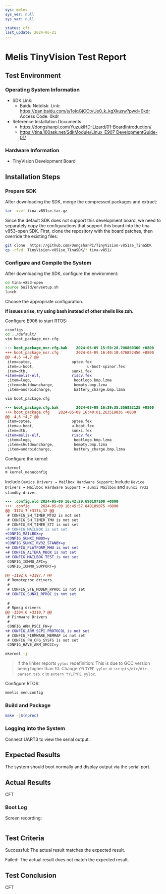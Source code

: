 ```yaml
---
sys: meles
sys_ver: null
sys_var: null

status: cft
last_update: 2024-06-21
---
```


# Melis TinyVision Test Report

## Test Environment

### Operating System Information

- SDK Link:
    - Baidu Netdisk: Link: https://pan.baidu.com/s/1oIqGjCCtvUe0_k_kgXkusw?pwd=0kdr Access Code: 0kdr
- Reference Installation Documents:
    - https://dongshanpi.com/YuzukiHD-Lizard/01-BoardIntroduction/
    - https://tina.100ask.net/SdkModule/Linux_E907_DevelopmentGuide-01/

### Hardware Information

- TinyVision Development Board

## Installation Steps

### Prepare SDK

After downloading the SDK, merge the compressed packages and extract:
```bash
tar -xzvf tina-v851se.tar.gz
```

Since the default SDK does not support this development board, we need to separately copy the configurations that support this board into the tina-v853-open SDK. First, clone the repository with the board patches, then override the existing files:
```bash
git clone  https://github.com/DongshanPI/TinyVision-v851se_TinaSDK
cp -rfvd  TinyVision-v851se_TinaSDK/* tina-v851/
```

### Configure and Compile the System

After downloading the SDK, configure the environment:
```bash
cd tina-v853-open
source build/envsetup.sh
lunch
```
Choose the appropriate configuration.

**If issues arise, try using bash instead of other shells like zsh.**

Configure E906 to start RTOS:
```bash
cconfigs
cd ../default/
vim boot_package_nor.cfg
```
```diff
--- boot_package_nor.cfg.bak    2024-05-09 15:59:28.706860360 +0800
+++ boot_package_nor.cfg        2024-05-09 16:40:10.476852456 +0800
@@ -4,6 +4,7 @@
 item=optee,                  optee.fex
 item=u-boot,                        u-boot-spinor.fex
 item=dtb,                    sunxi.fex
+item=melis-elf,              riscv.fex
 ;item=logo,                   bootlogo.bmp.lzma
 ;item=shutdowncharge,         bempty.bmp.lzma
 ;item=androidcharge,          battery_charge.bmp.lzma
```
```bash
vim boot_package.cfg
```
```diff
--- boot_package.cfg.bak        2024-05-09 16:39:35.356852125 +0800
+++ boot_package.cfg    2024-05-09 16:40:01.263519036 +0800
@@ -4,6 +4,7 @@
 item=optee,                  optee.fex
 item=u-boot,                 u-boot.fex
 item=dtb,                    sunxi.fex
+item=melis-elf,              riscv.fex
 ;item=logo,                   bootlogo.bmp.lzma
 ;item=shutdowncharge,         bempty.bmp.lzma
 ;item=androidcharge,          battery_charge.bmp.lzma
```

Configure the kernel:
```bash
ckernel
m kernel_menuconfig
```
Include `Device Drivers → Mailbox Hardware Support`;
Include `Device Drivers → Mailbox Hardware Support → sunxi Mailbox` and `sunxi rv32 standby driver`:
```diff
--- .config.old 2024-05-09 16:42:29.690187100 +0800
+++ .config     2024-05-09 16:45:57.840189075 +0800
@@ -3174,7 +3174,12 @@
 # CONFIG_SH_TIMER_MTU2 is not set
 # CONFIG_SH_TIMER_TMU is not set
 # CONFIG_EM_TIMER_STI is not set
-# CONFIG_MAILBOX is not set
+CONFIG_MAILBOX=y
+CONFIG_SUNXI_MBOX=y
+CONFIG_SUNXI_RV32_STANBY=y
+# CONFIG_PLATFORM_MHU is not set
+# CONFIG_ALTERA_MBOX is not set
+# CONFIG_MAILBOX_TEST is not set
 CONFIG_IOMMU_API=y
 CONFIG_IOMMU_SUPPORT=y
 
@@ -3192,6 +3197,7 @@
 # Remoteproc drivers
 #
 # CONFIG_STE_MODEM_RPROC is not set
+# CONFIG_SUNXI_RPROC is not set
 
 #
 # Rpmsg drivers
@@ -3304,6 +3310,7 @@
 # Firmware Drivers
 #
 CONFIG_ARM_PSCI_FW=y
+# CONFIG_ARM_SCPI_PROTOCOL is not set
 # CONFIG_FIRMWARE_MEMMAP is not set
 # CONFIG_FW_CFG_SYSFS is not set
 CONFIG_HAVE_ARM_SMCCC=y
```
```bash
mkernel -j
```

> If the linker reports `yyloc` redefinition:
> This is due to GCC version being higher than 10. Change `YYLTYPE yyloc` in `scripts/dtc/dtc-parser.tab.c` to `extern YYLTYPE yyloc`.

Configure RTOS:
```bash
mmelis menuconfig
```

### Build and Package

```bash
make -j$(nproc)
```

### Logging into the System

Connect UART3 to view the serial output.

## Expected Results

The system should boot normally and display output via the serial port.

## Actual Results

CFT

### Boot Log

Screen recording:

```log
```

## Test Criteria

Successful: The actual result matches the expected result.

Failed: The actual result does not match the expected result.

## Test Conclusion

CFT
